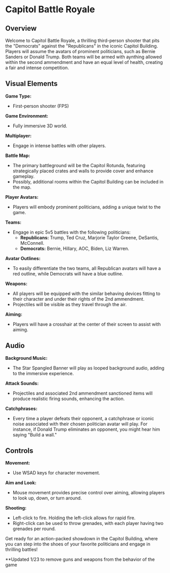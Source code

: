 # Capitol Battle Royale

## Overview

Welcome to Capitol Battle Royale, a thrilling third-person shooter that pits the "Democrats" against the "Republicans" in the iconic Capitol Building. Players will assume the avatars of prominent politicians, such as Bernie Sanders or Donald Trump. Both teams will be armed with aynthing allowed within the second ammendment and have an equal level of health, creating a fair and intense competition.

## Visual Elements

**Game Type:**
- First-person shooter (FPS)

**Game Environment:**
- Fully immersive 3D world.

**Multiplayer:**
- Engage in intense battles with other players.

**Battle Map:**
- The primary battleground will be the Capitol Rotunda, featuring strategically placed crates and walls to provide cover and enhance gameplay.
- Possibly, additional rooms within the Capitol Building can be included in the map.

**Player Avatars:**
- Players will embody prominent politicians, adding a unique twist to the game.

**Teams:**
- Engage in epic 5v5 battles with the following politicians:
  - **Republicans:** Trump, Ted Cruz, Marjorie Taylor Greene, DeSantis, McConnell.
  - **Democrats:** Bernie, Hillary, AOC, Biden, Liz Warren.

**Avatar Outlines:**
- To easily differentiate the two teams, all Republican avatars will have a red outline, while Democrats will have a blue outline.

**Weapons:**
- All players will be equipped with the similar behaving devices fitting to their character and under their rights of the 2nd ammendment.
- Projectiles will be visible as they travel through the air.

**Aiming:**
- Players will have a crosshair at the center of their screen to assist with aiming.

## Audio

**Background Music:**
- The Star Spangled Banner will play as looped background audio, adding to the immersive experience.

**Attack Sounds:**
- Projectiles and associated 2nd ammendment sanctioned items will produce realistic firing sounds, enhancing the action.

**Catchphrases:**
- Every time a player defeats their opponent, a catchphrase or iconic noise associated with their chosen politician avatar will play. For instance, if Donald Trump eliminates an opponent, you might hear him saying "Build a wall."

## Controls

**Movement:**
- Use WSAD keys for character movement.

**Aim and Look:**
- Mouse movement provides precise control over aiming, allowing players to look up, down, or turn around.

**Shooting:**
- Left-click to fire. Holding the left-click allows for rapid fire.
- Right-click can be used to throw grenades, with each player having two grenades per round.

Get ready for an action-packed showdown in the Capitol Building, where you can step into the shoes of your favorite politicians and engage in thrilling battles!

**Updated 1/23 to remove guns and weapons from the behavior of the game
